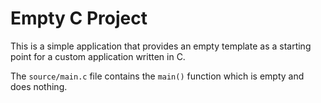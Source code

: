 # Empty C Project

This is a simple application that provides an empty template as a
starting point for a custom application written in C.

The `source/main.c` file contains the `main()` function
which is empty and does nothing.
